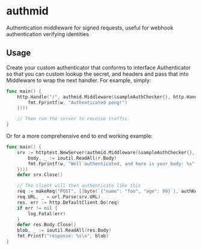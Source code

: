 # authmid
Authentication middleware for signed requests, useful for webhook authentication verifying identities

## Usage
Create your custom authenticator that conforms to interface Authenticator
so that you can custom lookup the secret, and headers and pass that into
Middleware to wrap the next handler. For example, simply:
```go
func main() {
	http.Handle("/", authmid.Middleware(&sampleAuthChecker{}, http.HandlerFunc(func(w http.ResponseWriter, r *http.Request) {
		fmt.Fprintf(w, "Authenticated pong!")
	})))

	// Then run the server to receive traffic.
}
```

Or for a more comprehensive end to end working example:

```go
func main() {
	srv := httptest.NewServer(authmid.Middleware(&sampleAuthChecker{}, http.HandlerFunc(func(w http.ResponseWriter, r *http.Request) {
		body, _ := ioutil.ReadAll(r.Body)
		fmt.Fprintf(w, "Well authenticated, and here is your body: %s", body)
	})))
	defer srv.Close()

	// The client will then authenticate like this
	req := makeReq("POST", []byte(`{"name": "foo", "age": 99}`), authKey1)
	req.URL, _ = url.Parse(srv.URL)
	res, err := http.DefaultClient.Do(req)
	if err != nil {
		log.Fatal(err)
	}
	defer res.Body.Close()
	blob, _ := ioutil.ReadAll(res.Body)
	fmt.Printf("response: %s\n", blob)
}
```

